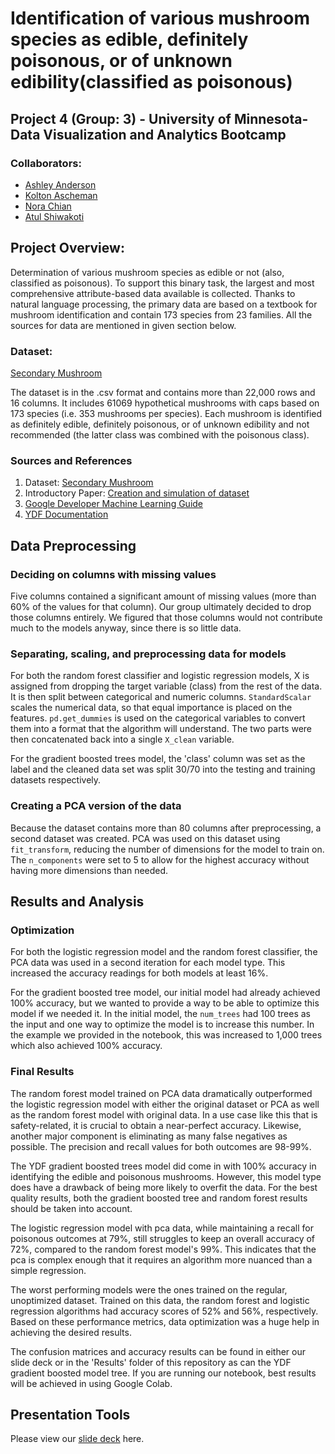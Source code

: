 # Identification of various mushroom species as edible, definitely poisonous, or of unknown edibility(classified as poisonous)

## Project 4 (Group: 3) - University of Minnesota- Data Visualization and Analytics Bootcamp

### Collaborators:
* [Ashley Anderson](https://github.com/AshleyKAnderson) <br>
* [Kolton Ascheman](https://github.com/K01t0N) <br>
* [Nora Chian](https://github.com/ndchian)<br>
* [Atul Shiwakoti](https://github.com/atulshi)<br>

## Project Overview:
Determination of various mushroom species as edible or not (also, classified as poisonous). To support this binary task, the largest and most comprehensive attribute-based data available is collected. Thanks to natural language processing, the primary data are based on a textbook for mushroom identification and contain 173 species from 23 families. All the sources for data are mentioned in given section below.
    
### Dataset: 
[Secondary Mushroom](https://archive.ics.uci.edu/dataset/848/secondary+mushroom+dataset)

The dataset is in the .csv format and contains more than 22,000 rows and 16 columns. It includes 61069 hypothetical mushrooms with caps based on 173 species (i.e. 353 mushrooms per species). Each mushroom is identified as definitely edible, definitely poisonous, or of unknown edibility and not recommended (the latter class was combined with the poisonous class).

### Sources and References
   1)  Dataset: [Secondary Mushroom](https://archive.ics.uci.edu/dataset/848/secondary+mushroom+dataset)
   2)  Introductory Paper: [Creation and simulation of dataset](https://www.semanticscholar.org/paper/Mushroom-data-creation%2C-curation%2C-and-simulation-to-Wagner-Heider/336be248b6f1c5d77c3c93e89f2e19e7344b0250)
   3)  [Google Developer Machine Learning Guide](https://developers.google.com/machine-learning/decision-forests/practice)
   4)  [YDF Documentation](https://ydf.readthedocs.io/en/stable/)

## Data Preprocessing

### Deciding on columns with missing values
Five columns contained a significant amount of missing values (more than 60% of the values for that column). Our group ultimately decided to drop those columns entirely. We figured that those columns would not contribute much to the models anyway, since there is so little data.

### Separating, scaling, and preprocessing data for models

For both the random forest classifier and logistic regression models, X is assigned from dropping the target variable (class) from the rest of the data. It is then split between categorical and numeric columns. `StandardScalar` scales the numerical data, so that equal importance is placed on the features. `pd.get_dummies` is used on the categorical variables to convert them into a format that the algorithm will understand. The two parts were then concatenated back into a single `X_clean` variable.

For the gradient boosted trees model, the 'class' column was set as the label and the cleaned data set was split 30/70 into the testing and training datasets respectively. 

### Creating a PCA version of the data

Because the dataset contains more than 80 columns after preprocessing, a second dataset was created. PCA was used on this dataset using `fit_transform`, reducing the number of dimensions for the model to train on. The `n_components` were set to 5 to allow for the highest accuracy without having more dimensions than needed.

## Results and Analysis

### Optimization

For both the logistic regression model and the random forest classifier, the PCA data was used in a second iteration for each model type. This increased the accuracy readings for both models at least 16%.

For the gradient boosted tree model, our initial model had already achieved 100% accuracy, but we wanted to provide a way to be able to optimize this model if we needed it. In the initial model, the `num_trees` had 100 trees as the input and one way to optimize the model is to increase this number. In the example we provided in the notebook, this was increased to 1,000 trees which also achieved 100% accuracy.

### Final Results

The random forest model trained on PCA data dramatically outperformed the logistic regression model with either the original dataset or PCA as well as the random forest model with original data. In a use case like this that is safety-related, it is crucial to obtain a near-perfect accuracy. Likewise, another major component is eliminating as many false negatives as possible. The precision and recall values for both outcomes are 98-99%.

The YDF gradient boosted trees model did come in with 100% accuracy in identifying the edible and poisonous mushrooms. However, this model type does have a drawback of being more likely to overfit the data. For the best quality results, both the gradient boosted tree and random forest results should be taken into account.

The logistic regression model with pca data, while maintaining a recall for poisonous outcomes at 79%, still struggles to keep an overall accuracy of 72%, compared to the random forest model's 99%. This indicates that the pca is complex enough that it requires an algorithm more nuanced than a simple regression.

The worst performing models were the ones trained on the regular, unoptimized dataset. Trained on this data, the random forest and logistic regression algorithms had accuracy scores of 52% and 56%, respectively. Based on these performance metrics, data optimization was a huge help in achieving the desired results.

The confusion matrices and accuracy results can be found in either our slide deck or in the 'Results' folder of this repository as can the YDF gradient boosted model tree. If you are running our notebook, best results will be achieved in using Google Colab. 

## Presentation Tools

Please view our [slide deck](https://docs.google.com/presentation/d/1fP5_myl5a4beyzoj1ECBHwvMkO1uI4Y_84e1jNgDBOE/edit?usp=sharing) here. 
